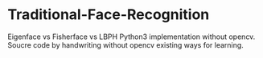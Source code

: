 # Traditional-Face-Recognition
Eigenface vs Fisherface vs LBPH
Python3 implementation without opencv.
Soucre code by handwriting without opencv existing ways for learning.
